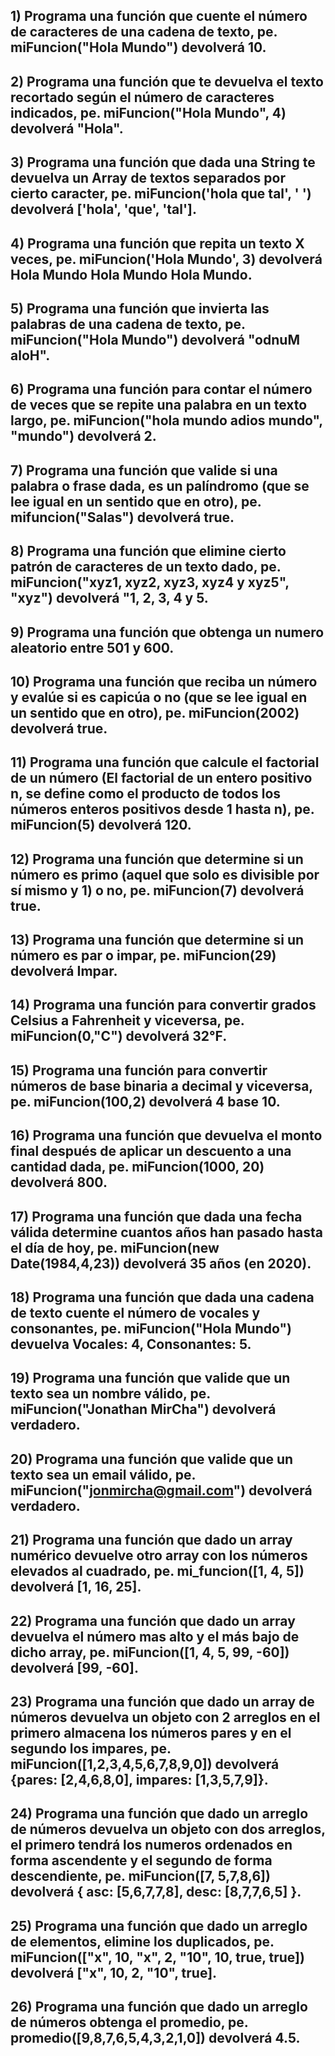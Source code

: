 ## 1) Programa una función que cuente el número de caracteres de una cadena de texto, pe. miFuncion("Hola Mundo") devolverá 10.


## 2) Programa una función que te devuelva el texto recortado según el número de caracteres indicados, pe. miFuncion("Hola Mundo", 4) devolverá "Hola".

## 3) Programa una función que dada una String te devuelva un Array de textos separados por cierto caracter, pe. miFuncion('hola que tal', ' ') devolverá ['hola', 'que', 'tal'].

## 4) Programa una función que repita un texto X veces, pe. miFuncion('Hola Mundo', 3) devolverá Hola Mundo Hola Mundo Hola Mundo.

## 5) Programa una función que invierta las palabras de una cadena de texto, pe. miFuncion("Hola Mundo") devolverá "odnuM aloH".

## 6) Programa una función para contar el número de veces que se repite una palabra en un texto largo, pe. miFuncion("hola mundo adios mundo", "mundo") devolverá 2.

## 7) Programa una función que valide si una palabra o frase dada, es un palíndromo (que se lee igual en un sentido que en otro), pe. mifuncion("Salas") devolverá true.

## 8) Programa una función que elimine cierto patrón de caracteres de un texto dado, pe. miFuncion("xyz1, xyz2, xyz3, xyz4 y xyz5", "xyz") devolverá  "1, 2, 3, 4 y 5.


## 9) Programa una función que obtenga un numero aleatorio entre 501 y 600.

## 10) Programa una función que reciba un número y evalúe si es capicúa o no (que se lee igual en un sentido que en otro), pe. miFuncion(2002) devolverá true.

## 11) Programa una función que calcule el factorial de un número (El factorial de un entero positivo n, se define como el producto de todos los números enteros positivos desde 1 hasta n), pe. miFuncion(5) devolverá 120.

## 12) Programa una función que determine si un número es primo (aquel que solo es divisible por sí mismo y 1) o no, pe. miFuncion(7) devolverá true.

## 13) Programa una función que determine si un número es par o impar, pe. miFuncion(29) devolverá Impar.

## 14) Programa una función para convertir grados Celsius a Fahrenheit y viceversa, pe. miFuncion(0,"C") devolverá 32°F.

## 15) Programa una función para convertir números de base binaria a decimal y viceversa, pe. miFuncion(100,2) devolverá 4 base 10.

## 16) Programa una función que devuelva el monto final después de aplicar un descuento a una cantidad dada, pe. miFuncion(1000, 20) devolverá 800.

## 17) Programa una función que dada una fecha válida determine cuantos años han pasado hasta el día de hoy, pe. miFuncion(new Date(1984,4,23)) devolverá 35 años (en 2020).

## 18) Programa una función que dada una cadena de texto cuente el número de vocales y consonantes, pe. miFuncion("Hola Mundo") devuelva Vocales: 4, Consonantes: 5.

## 19) Programa una función que valide que un texto sea un nombre válido, pe. miFuncion("Jonathan MirCha") devolverá verdadero.

## 20) Programa una función que valide que un texto sea un email válido, pe. miFuncion("jonmircha@gmail.com") devolverá verdadero.

## 21) Programa una función que dado un array numérico devuelve otro array con los números elevados al cuadrado, pe. mi_funcion([1, 4, 5]) devolverá [1, 16, 25].

## 22) Programa una función que dado un array devuelva el número mas alto y el más bajo de dicho array, pe. miFuncion([1, 4, 5, 99, -60]) devolverá [99, -60].

## 23) Programa una función que dado un array de números devuelva un objeto con 2 arreglos en el primero almacena los números pares y en el segundo los impares, pe. miFuncion([1,2,3,4,5,6,7,8,9,0]) devolverá {pares: [2,4,6,8,0], impares: [1,3,5,7,9]}.

## 24) Programa una función que dado un arreglo de números devuelva un objeto con dos arreglos, el primero tendrá los numeros ordenados en forma ascendente y el segundo de forma descendiente, pe. miFuncion([7, 5,7,8,6]) devolverá { asc: [5,6,7,7,8], desc: [8,7,7,6,5] }.

## 25) Programa una función que dado un arreglo de elementos, elimine los duplicados, pe. miFuncion(["x", 10, "x", 2, "10", 10, true, true]) devolverá ["x", 10, 2, "10", true].

## 26) Programa una función que dado un arreglo de números obtenga el promedio, pe. promedio([9,8,7,6,5,4,3,2,1,0]) devolverá 4.5.

